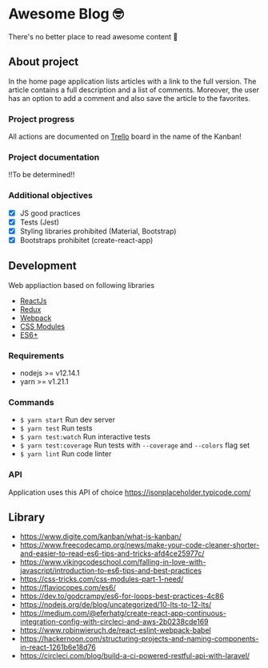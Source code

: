 # Awesome Blog 🤓
There's no better place to read awesome content 🚀

## About project
In the home page application lists articles with a link to the full version. The article contains a full description and a list of comments. Moreover, the user has an option to add a comment and also save the article to the favorites.

### Project progress
All actions are documented on [Trello](https://trello.com/b/jbEpUYgp/awesome-blog-🤓) board in the name of the Kanban!

### Project documentation
!!To be determined!!

### Additional objectives
- [x] JS good practices
- [x] Tests (Jest)
- [x] Styling libraries prohibited (Material, Bootstrap)
- [x] Bootstraps prohibitet (create-react-app)

## Development
Web appliaction based on following libraries
- [ReactJs](https://reactjs.org/docs/getting-started.html)
- [Redux](https://redux.js.org/introduction/getting-started/)
- [Webpack](https://webpack.js.org/guides/getting-started/)
- [CSS Modules](https://github.com/css-modules/css-modules)
- [ES6+](http://es6-features.org/)

### Requirements
- nodejs >= v12.14.1
- yarn >= v1.21.1

### Commands
- `$ yarn start` Run dev server
- `$ yarn test` Run tests
- `$ yarn test:watch` Run interactive tests
- `$ yarn test:coverage` Run tests with `--coverage` and `--colors` flag set
- `$ yarn lint` Run code linter

### API
Application uses this API of choice
https://jsonplaceholder.typicode.com/

## Library
- https://www.digite.com/kanban/what-is-kanban/
- https://www.freecodecamp.org/news/make-your-code-cleaner-shorter-and-easier-to-read-es6-tips-and-tricks-afd4ce25977c/
- https://www.vikingcodeschool.com/falling-in-love-with-javascript/introduction-to-es6-tips-and-best-practices
- https://css-tricks.com/css-modules-part-1-need/
- https://flaviocopes.com/es6/
- https://dev.to/godcrampy/es6-for-loops-best-practices-4c86
- https://nodejs.org/de/blog/uncategorized/10-lts-to-12-lts/
- https://medium.com/@eferhatg/create-react-app-continuous-integration-config-with-circleci-and-aws-2b0238cde169
- https://www.robinwieruch.de/react-eslint-webpack-babel
- https://hackernoon.com/structuring-projects-and-naming-components-in-react-1261b6e18d76
- https://circleci.com/blog/build-a-ci-powered-restful-api-with-laravel/
